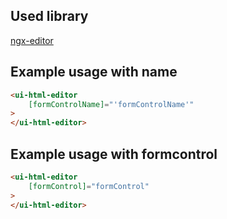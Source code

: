 
## Used library
[ngx-editor](https://github.com/sibiraj-s/ngx-editor/blob/master/projects/ngx-editor/src/lib/editor.component.scss)

## Example usage with name
```html
<ui-html-editor 
    [formControlName]="'formControlName'"
>
</ui-html-editor>
```

## Example usage with formcontrol
```html
<ui-html-editor 
    [formControl]="formControl"
>
</ui-html-editor>
```